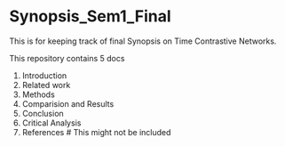 # Synopsis_Sem1_Final
This is for keeping track of final Synopsis on Time Contrastive Networks.

This repository contains 5 docs
1. Introduction
2. Related work
3. Methods
4. Comparision and Results
5. Conclusion
6. Critical Analysis
7. References # This might not be included
